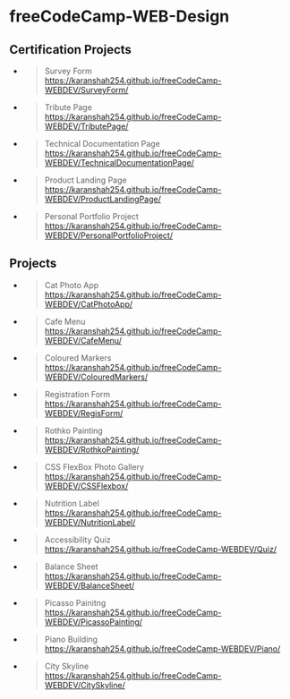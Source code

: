 # freeCodeCamp-WEB-Design

## Certification Projects

- >Survey Form<br>https://karanshah254.github.io/freeCodeCamp-WEBDEV/SurveyForm/
- >Tribute Page<br>https://karanshah254.github.io/freeCodeCamp-WEBDEV/TributePage/
- >Technical Documentation Page<br>https://karanshah254.github.io/freeCodeCamp-WEBDEV/TechnicalDocumentationPage/
- >Product Landing Page<br>https://karanshah254.github.io/freeCodeCamp-WEBDEV/ProductLandingPage/
- >Personal Portfolio Project<br>https://karanshah254.github.io/freeCodeCamp-WEBDEV/PersonalPortfolioProject/


## Projects

- >Cat Photo App<br>https://karanshah254.github.io/freeCodeCamp-WEBDEV/CatPhotoApp/
- >Cafe Menu<br>https://karanshah254.github.io/freeCodeCamp-WEBDEV/CafeMenu/
- >Coloured Markers<br>https://karanshah254.github.io/freeCodeCamp-WEBDEV/ColouredMarkers/
- >Registration Form<br>https://karanshah254.github.io/freeCodeCamp-WEBDEV/RegisForm/
- >Rothko Painting<br>https://karanshah254.github.io/freeCodeCamp-WEBDEV/RothkoPainting/
- >CSS FlexBox Photo Gallery<br>https://karanshah254.github.io/freeCodeCamp-WEBDEV/CSSFlexbox/ 
- >Nutrition Label<br>https://karanshah254.github.io/freeCodeCamp-WEBDEV/NutritionLabel/
- >Accessibility Quiz<br>https://karanshah254.github.io/freeCodeCamp-WEBDEV/Quiz/
- >Balance Sheet<br>https://karanshah254.github.io/freeCodeCamp-WEBDEV/BalanceSheet/
- >Picasso Painitng<br>https://karanshah254.github.io/freeCodeCamp-WEBDEV/PicassoPainting/
- >Piano Building<br>https://karanshah254.github.io/freeCodeCamp-WEBDEV/Piano/
- >City Skyline<br>https://karanshah254.github.io/freeCodeCamp-WEBDEV/CitySkyline/